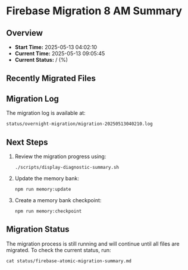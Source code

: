 # Firebase Migration 8 AM Summary

## Overview
- **Start Time:** 2025-05-13 04:02:10
- **Current Time:** 2025-05-13 09:05:45
- **Current Status:** / (%)

## Recently Migrated Files


## Migration Log
The migration log is available at:
```
status/overnight-migration/migration-20250513040210.log
```

## Next Steps
1. Review the migration progress using:
   ```
   ./scripts/display-diagnostic-summary.sh
   ```

2. Update the memory bank:
   ```
   npm run memory:update
   ```

3. Create a memory bank checkpoint:
   ```
   npm run memory:checkpoint
   ```

## Migration Status
The migration process is still running and will continue until all files are migrated.
To check the current status, run:
```
cat status/firebase-atomic-migration-summary.md
```
